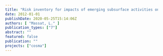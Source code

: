 ```yaml
---
title: "Risk inventory for impacts of emerging subsurface activities on groundwater"
date: 2012-01-01
publishDate: 2020-05-25T15:14:06Z
authors: [ "Massat, L." ]
publication_types: ["7"]
abstract: ""
featured: false
publication: ""
projects: ["cosma"]
---
```


